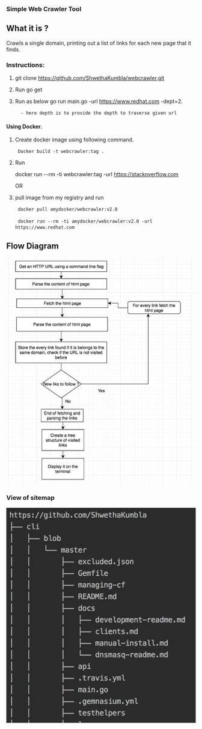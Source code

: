 
### Simple Web Crawler Tool

## What it is ?
  Crawls a single domain, printing out a list of links for each new page that it finds.

### Instructions:
  1. git clone https://github.com/ShwethaKumbla/webcrawler.git
  2. Run go get
  3. Run as below
     go run main.go -url https://www.redhat.com -dept=2.
     
           - here depth is to provide the depth to traverse given url

   #### Using Docker.
   1.  Create docker image using following command.
   
            Docker build -t webcrawler:tag .
   2. Run
   
       docker run --rm -ti webcrawler:tag -url https://stackoverflow.com
      
       OR
   1. pull image from my registry and run
   
           docker pull amydocker/webcrawler:v2.0
           
           docker run --rm -ti amydocker/webcrawler:v2.0 -url https://www.redhat.com


## Flow Diagram

 ![](images/flowchart_wc.png)    
 
### View of sitemap

  ![](images/result.png)
